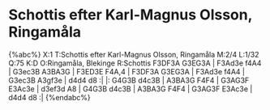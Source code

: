 # Schottis efter Karl-Magnus Olsson, Ringamåla

{%abc%}
X:1
T:Schottis efter Karl-Magnus Olsson, Ringamåla
M:2/4
L:1/32
Q:75 
K:D
O:Ringamåla, Blekinge
R:Schottis
F3DF3A G3EG3A | F3Ad3e f4A4 | G3ec3B A3BA3G | F3ED3E F4A,4 | 
F3DF3A G3EG3A | F3Ad3e f4A4 | G3ec3B A3gf3e | d4d4 d8 :| 
|: G4G3B d4c3B | A3BA3G F4F4 | G3AG3F E3Ac3e | d3ef3d A8 | 
 G4G3B d4c3B | A3BA3G F4F4 | G3AG3F E3Ac3e | d4d4 d8 :| 
{%endabc%}
